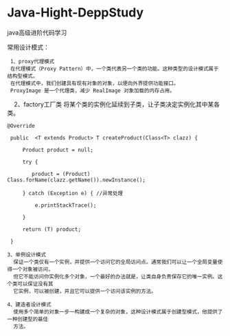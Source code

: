 # Java-Hight-DeppStudy
java高级进阶代码学习
  
  常用设计模式：
     
     1、proxy代理模式
     在代理模式（Proxy Pattern）中，一个类代表另一个类的功能。这种类型的设计模式属于结构型模式。
     在代理模式中，我们创建具有现有对象的对象，以便向外界提供功能接口。
     ProxyImage 是一个代理类，减少 RealImage 对象加载的内存占用。
     
     2、factory工厂类 
     将某个类的实例化延续到子类，让子类决定实例化其中某各类。 
    
    @Override
     
     public  <T extends Product> T createProduct(Class<T> clazz) {
         
         Product product = null;
         
         try {
            
            product = (Product) Class.forName(clazz.getName()).newInstance();
         
         } catch (Exception e) { //异常处理
             
             e.printStackTrace();
         
         }
         
         return (T) product;
   
     }
     
    3、单例设计模式
      保证一个类仅有一个实例，并提供一个访问它的全局访问点。通常我们可以让一个全局变量使得一个对象被访问，
      但它不能访问你实例化多个对象，一个最好的办法就是，让类自身负责保存它的唯一实例。这个类可以保证没有其
      它实例，可以被创建，并且它可以提供一个访问该实例的方法。
      
    4、建造者设计模式
      使用多个简单的对象一步一构建成一个复杂的对象，这种设计模式属于创建型模式，他提供了一种创建型的最佳
      方法。
     
